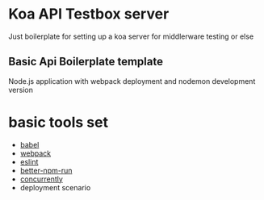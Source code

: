 Koa API Testbox server
======================

Just boilerplate for setting up a koa server for middlerware testing
or else

Basic Api Boilerplate template
------------------------------

Node.js application with webpack deployment and nodemon development version

# basic tools set
- [babel](https://babeljs.io/)
- [webpack](https://webpack.js.org/)
- [eslint](https://eslint.org/)
- [better-npm-run](https://github.com/benoror/better-npm-run)
- [concurrently](https://github.com/kimmobrunfeldt/concurrently)
- deployment scenario

